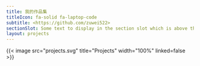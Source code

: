 ```yaml
---
title: 我的作品集
titleIcon: fa-solid fa-laptop-code
subtitle: <https://github.com/zuwei522>
sectionSlot: Some text to display in the section slot which is above the related articles list.
layout: projects
---
```


{{< image src="projects.svg" title="Projects" width="100%" linked=false >}}